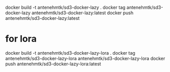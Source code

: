 docker build -t antenehmtk/sd3-docker-lazy .
docker tag antenehmtk/sd3-docker-lazy antenehmtk/sd3-docker-lazy:latest
docker push antenehmtk/sd3-docker-lazy:latest


# for lora
docker build -t antenehmtk/sd3-docker-lazy-lora .
docker tag antenehmtk/sd3-docker-lazy-lora antenehmtk/sd3-docker-lazy-lora
docker push antenehmtk/sd3-docker-lazy-lora:latest